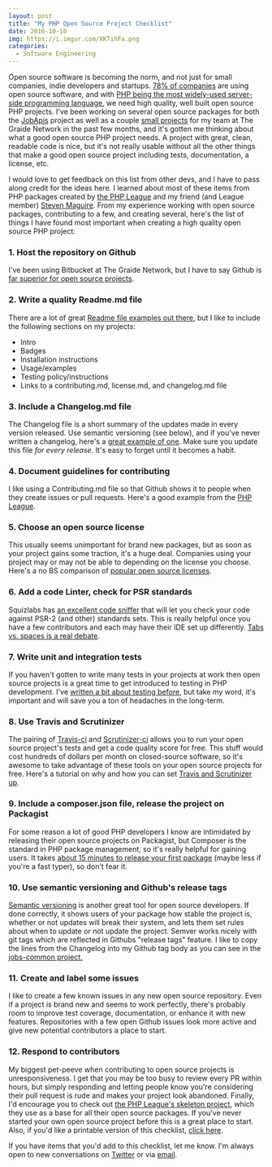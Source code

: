 ```yaml
---
layout: post
title: "My PHP Open Source Project Checklist"
date: 2016-10-10
img: https://i.imgur.com/XKTihFa.png
categories:
  - Software Engineering
---
```

Open source software is becoming the norm, and not just for small companies, indie developers and startups. [78% of companies](http://www.zdnet.com/article/its-an-open-source-world-78-percent-of-companies-run-open-source-software/) are using open source software, and with [PHP being the most widely-used server-side programming language](https://w3techs.com/technologies/overview/programming_language/all), we need high quality, well built open source PHP projects. I've been working on several open source packages for both the [JobApis](https://github.com/jobapis) project as well as a couple [small projects](https://bitbucket.org/account/user/thegraidenetwork/projects/OS) for my team at The Graide Network in the past few months, and it's gotten me thinking about what a good open source PHP project needs. A project with great, clean, readable code is nice, but it's not really usable without all the other things that make a good open source project including tests, documentation, a license, etc.

I would love to get feedback on this list from other devs, and I have to pass along credit for the ideas here. I learned about most of these items from PHP packages created by [the PHP League](https://github.com/thephpleague) and my friend (and League member) [Steven Maguire](https://twitter.com/stevenmaguire). From my experience working with open source packages, contributing to a few, and creating several, here's the list of things I have found most important when creating a high quality open source PHP project:

### 1. Host the repository on Github

I've been using Bitbucket at The Graide Network, but I have to say Github is [far superior for open source projects](http://blog.takipi.com/bitbucket-vs-github-its-more-than-just-features/).

### 2. Write a quality Readme.md file

There are a lot of great [Readme file examples out there](https://gist.github.com/PurpleBooth/109311bb0361f32d87a2), but I like to include the following sections on my projects:

*   Intro
*   Badges
*   Installation instructions
*   Usage/examples
*   Testing policy/instructions
*   Links to a contributing.md, license.md, and changelog.md file

### 3. Include a Changelog.md file

The Changelog file is a short summary of the updates made in every version released. Use semantic versioning (see below), and if you've never written a changelog, here's a [great example of one](http://keepachangelog.com/en/0.3.0/). Make sure you update this file _for every release_. It's easy to forget until it becomes a habit.

### 4. Document guidelines for contributing

I like using a Contributing.md file so that Github shows it to people when they create issues or pull requests. Here's a good example from the [PHP League](https://github.com/thephpleague/skeleton/blob/master/CONTRIBUTING.md).

### 5. Choose an open source license

This usually seems unimportant for brand new packages, but as soon as your project gains some traction, it's a huge deal. Companies using your project may or may not be able to depending on the license you choose. Here's a no BS comparison of [popular open source licenses](http://choosealicense.com/licenses/).

### 6. Add a code Linter, check for PSR standards

Squizlabs has [an excellent code sniffer](https://github.com/squizlabs/PHP_CodeSniffer/wiki) that will let you check your code against PSR-2 (and other) standards sets. This is really helpful once you have a few contributors and each may have their IDE set up differently. [Tabs vs. spaces is a real debate](https://www.jwz.org/doc/tabs-vs-spaces.html).

### 7. Write unit and integration tests

If you haven't gotten to write many tests in your projects at work then open source projects is a great time to get introduced to testing in PHP development. I've [written a bit about testing before](/posts/writing-tests), but take my word, it's important and will save you a ton of headaches in the long-term.

### 8. Use Travis and Scrutinizer

The pairing of [Travis-ci](https://travis-ci.org/) and [Scrutinizer-ci](https://scrutinizer-ci.com/) allows you to run your open source project's tests and get a code quality score for free. This stuff would cost hundreds of dollars per month on closed-source software, so it's awesome to take advantage of these tools on your open source projects for free. Here's a tutorial on why and how you can set [Travis and Scrutinizer up](https://www.airpair.com/continuous-integration/posts/your-code-sucks-travis-and-scrutinizer-ftw).

### 9. Include a composer.json file, release the project on Packagist

For some reason a lot of good PHP developers I know are intimidated by releasing their open source projects on Packagist, but Composer is the standard in PHP package management, so it's really helpful for gaining users. It takes [about 15 minutes to release your first package](http://blog.jgrossi.com/2013/creating-your-first-composer-packagist-package/) (maybe less if you're a fast typer), so don't fear it.

### 10. Use semantic versioning and Github's release tags

[Semantic versioning](http://semver.org/) is another great tool for open source developers. If done correctly, it shows users of your package how stable the project is, whether or not updates will break their system, and lets them set rules about when to update or not update the project. Semver works nicely with git tags which are reflected in Githubs "release tags" feature. I like to copy the lines from the Changelog into my Github tag body as you can see in the [jobs-common project.](https://github.com/jobapis/jobs-common/releases/tag/2.0.0-beta)

### 11. Create and label some issues

I like to create a few known issues in any new open source repository. Even if a project is brand new and seems to work perfectly, there's probably room to improve test coverage, documentation, or enhance it with new features. Repositories with a few open Github issues look more active and give new potential contributors a place to start.

### 12. Respond to contributors

My biggest pet-peeve when contributing to open source projects is unresponsiveness. I get that you may be too busy to review every PR within hours, but simply responding and letting people know you're considering their pull request is rude and makes your project look abandoned. Finally, I'd encourage you to check out [the PHP League's skeleton project](https://github.com/thephpleague/skeleton), which they use as a base for all their open source packages. If you've never started your own open source project before this is a great place to start. Also, if you'd like a printable version of this checklist, [click here](https://www.checkli.com/s/bBmbqXOe).

If you have items that you'd add to this checklist, let me know. I'm always open to new conversations on [Twitter](https://twitter.com/karllhughes) or via [email](mailto:khughes.me@gmail.com).
